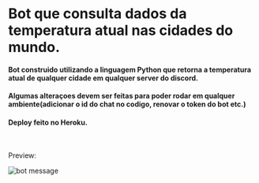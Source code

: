 # Bot que consulta dados da temperatura atual nas cidades do mundo.

#### Bot construido utilizando a linguagem Python que retorna a temperatura atual de qualquer cidade em qualquer server do discord.

#### Algumas alteraçoes devem ser feitas para poder rodar em qualquer ambiente(adicionar o id do chat no codigo, renovar o token do bot etc.)

#### Deploy feito no Heroku.

</br >

Preview:

![bot message ](https://ik.imagekit.io/AlvesLuan/bot_message_2tzd0KBNO.JPG?ik-sdk-version=javascript-1.4.3&updatedAt=1665056682574")